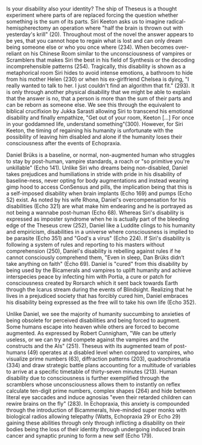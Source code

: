 
Is your disability also your identity? The ship of Theseus is a thought experiment where parts of are replaced forcing the question whether something is the sum of its parts. Siri Keeton asks us to imagine radical-hemispherectomy an operation where "half the brain is thrown out with yesterday's krill" (20). Throughout most of the novel the answer appears to be yes, that you cannot hope to regain what is lost and can only dream being someone else or who you once where (234). When becomes over-reliant on his Chinese Room similar to the unconsciousness of vampires or Scramblers that makes Siri the best in his field of Synthesis or the decoding incomprehensible patterns (254). Tragically, this disability is shown as a metaphorical room Siri hides to avoid intense emotions, a bathroom to hide from his mother Helen (230) or when his ex-girlfriend Chelsea is dying, "I really wanted to talk to her. I just couldn't find an algorithm that fit." (293). It is only through another physical disability that we might be able to explain that the answer is no, that a person is more than the sum of their parts and can be reborn as someone else. We see this through the equivalent to biblical crucifixion by Jukka Sarasti allowing Siri to transcend his emotional disability and finally empathize, "Get out of your room, Keeton [...] For once in your goddamned life, understand something"(300). However, for Siri Keeton, the timing of regaining his humanity is unfortunate with the possibility of leaving him disabled and alone if the humanity loses their consciousness after the events of Echopraxia.

Daniel Brüks is a baseline, or normal, non-augmented human who struggles to stay by post-human, vampire standards, a roach or "so primitive you're unkillable" (Echo 141). Unlike Siri who dreams being non-disabled, Daniel takes prejudices and humiliations in stride with pride in his disability of baseline-ness, never opting for body augmentations and instead wearing gimp hood to access ConSensus and pills, the implication being that this is a self-imposed disability when brain implants (Echo 169) and pumps (Echo 52) exist. As noted by his wife Rhona, Daniel's overcompensation for his disabilities (Echo 321) are what make him endearing and he is portrayed as not being a wannabe post-human (Echo 68). Whereas Siri's disability is expressed as imposter syndrome when he is actually part of the bleeding edge of the Theseus crew (252), Daniel like a Luddite clings to his humanity and empiricism, disabilities in a universe where consciousness is implied to be parasite (Echo 351) and "God's a virus" (Echo 224). If Siri's disability is following a system of rules and reporting to his masters without comprehension (250), Daniel's disability is rebelling against rules if he cannot consciously comprehend them, "Even in sleep, Dan Brüks didn’t take anything on faith" (Echo 69). Daniel is "cured" from this disability by being used by the Bicamerals and vampires to uplift humanity and achieve interspecies peace by infecting him with Portia, a cure or patch for consciousness created by Rorsarch which it sent back towards Earth through the Icarus stream during the events of Blindsight. Realizing that he lives in a prejudiced society that has forcibly cured him, Daniel embraces his disability being expressed as the free will to take his own life (Echo 352).

Unlike Daniel, we see the majority of humanity succumbing to anxieties of being obsolete for perceived disabilities and being forced to augment. Some humans escape into heaven while others are forced to become augmented. As expressed by Robert Cunnigham, "We can be utterly useless, or we can try and compete against the vampires and the constructs and the AIs" (251). Theseus with its augmented team of post-humans (49) operates at a disabled level when compared to vampires, who visualize prime numbers (63), diffraction patterns (203), quadrochromatia (334) and draw strategic battle plans accounting for a multitude of variables to arrive at a specific timetable of thirty-seven minutes (213). Human disability due to consciousness is further exemplified through the scramblers whose unconsciousness allows them to instantly on reflex calculate ten-digit prime numbers, complex shapes (264) and hide between literal eye saccades and induce agnosias "even their retarded children can rewire brains on the fly" (283). In Echopraxia, this anxiety is compounded through the introduction of Bicammerals, hive-minded super monks with biological radios allowing telepathy (Watts, Echopraxia 29 or Echo 29) gaining these abilities through only through inflicting a disability on their bodies being the loss of their identity through undergoing induced brain cancer and synaptic pruning to form a new self (Echo 179).
